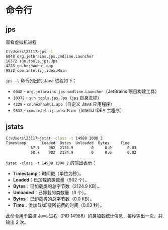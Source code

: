 # 命令行

## jps

查看虚拟机进程

```sh
C:\Users\23117>jps -l
6048 org.jetbrains.jps.cmdline.Launcher
10372 sun.tools.jps.Jps
4228 cn.hezhaohui.app
9832 com.intellij.idea.Main
```

`jps -l` 命令列出的 Java 进程如下：

- `6048` - `org.jetbrains.jps.cmdline.Launcher`（JetBrains 项目构建工具）
- `10372` - `sun.tools.jps.Jps`（`jps` 自身进程）
- `4228` - `cn.hezhaohui.app`（自定义 Java 应用程序）
- `9832` - `com.intellij.idea.Main`（IntelliJ IDEA 主程序）

## jstats

```sh
C:\Users\23117>jstat -class -t 14988 1000 2
Timestamp       Loaded  Bytes  Unloaded  Bytes     Time
           57.7    902  2124.9        0     0.0       0.03
           58.7    902  2124.9        0     0.0       0.03
```

`jstat -class -t 14988 1000 2` 的输出表示：

- **Timestamp**：时间戳（单位为秒）。
- **Loaded**：已加载的类数量（902 个）。
- **Bytes**：已加载类的总字节数（2124.9 KB）。
- **Unloaded**：已卸载的类数量（0 个）。
- **Bytes**：已卸载类的总字节数（0.0 KB）。
- **Time**：类加载/卸载所花费的时间（0.03 秒）。

此命令用于监控 Java 进程（PID 14988）的类加载统计信息，每秒输出一次，共输出 2 次。